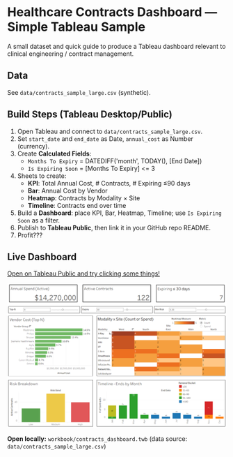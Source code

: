 # Healthcare Contracts Dashboard — Simple Tableau Sample

A small dataset and quick guide to produce a Tableau dashboard relevant to clinical engineering / contract management.

## Data
See `data/contracts_sample_large.csv` (synthetic).

## Build Steps (Tableau Desktop/Public)
1. Open Tableau and connect to `data/contracts_sample_large.csv`.
2. Set `start_date` and `end_date` as Date, `annual_cost` as Number (currency).
3. Create **Calculated Fields**:
   - `Months To Expiry` = DATEDIFF('month', TODAY(), [End Date])
   - `Is Expiring Soon` = [Months To Expiry] <= 3
4. Sheets to create:
   - **KPI**: Total Annual Cost, # Contracts, # Expiring ≤90 days
   - **Bar**: Annual Cost by Vendor
   - **Heatmap**: Contracts by Modality × Site
   - **Timeline**: Contracts end over time
5. Build a **Dashboard**: place KPI, Bar, Heatmap, Timeline; use `Is Expiring Soon` as a filter.
6. Publish to **Tableau Public**, then link it in your GitHub repo README.
7. Profit???

## Live Dashboard
[Open on Tableau Public and try clicking some things!](https://public.tableau.com/views/contracts_dashboard/Dashboard1)

![Pretty preview](workbook/dashboard_preview.png)

**Open locally:** `workbook/contracts_dashboard.twb` (data source: `data/contracts_sample_large.csv`)


